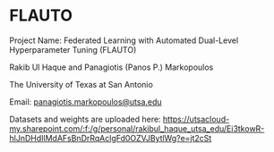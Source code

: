 # FLAUTO

Project Name: Federated Learning with Automated Dual-Level Hyperparameter Tuning (FLAUTO)

Rakib Ul Haque and Panagiotis (Panos P.) Markopoulos

The University of Texas at San Antonio

Email: panagiotis.markopoulos@utsa.edu

Datasets and weights are uploaded here: https://utsacloud-my.sharepoint.com/:f:/g/personal/rakibul_haque_utsa_edu/Ei3tkowR-hlJnDHdIlMdAFsBnDrRqAclgFd0OZVJBytlWg?e=jt2cSt
